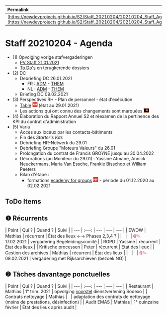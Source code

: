 <link rel="stylesheet" href="https://newdevprojects.github.io/S2/S2.css">
<link rel="stylesheet" href="S2.css">

&nbsp;

&nbsp;

| Permalink |
| :--- |
| [https://newdevprojects.github.io/S2/Staff_20210204/20210204_Staff_Agenda.html](https://newdevprojects.github.io/S2/Staff_20210204/20210204_Staff_Agenda.html) | 

# Staff 20210204 - Agenda

* (1) Opvolging vorige stafvergaderingen
	* [PV Staff 21.01.2021](https://newdevprojects.github.io/S2/Staff_20210121/20210121_Staff_PV.html)
	* [To Do's](#todo) en terugkerende dossiers
* (2) DC 
	* Debriefing DC 26.01.2021
		* FR : [ADM](https://newdevprojects.github.io/S2/Staff/20210126_Adm_FR.pdf) - [THEM](https://newdevprojects.github.io/S2/Staff/20210126_Them_FR.pdf)
		* NL : [ADM](https://newdevprojects.github.io/S2/Staff/20210126_Adm_NL.pdf) - [THEM](https://newdevprojects.github.io/S2/Staff/20210126_Them_NL.pdf)
	* Briefing DC 09.02.2021
* (3) Perspectives RH - Plan de personnel - état d'exécution
	* [Table](TablePlansPersonnel_20210129.pdf) ![](pdf.png) (état au 29.01.2021)
	* Les actions qui ont connu des changements sont marquées ![](table_NEW.png)
* (4) &Eacute;laboration du Rapport Annuel S2 et réexamen de la pertinence des KPI du contrat d'administration
* (5) Varia
	* Accès aux locaux par les contacts-bâtiments
	* Fin des *Starter's Kits*
	* Debriefing HR-Netwerk du 29.01
	* Debriefing Groupe "Moteurs Valeurs" du 26.01
	* Prolongation du contrat de Francis GROYNE jusqu'au 30.04.2022
	* Décorations (au Moniteur du 29.01) : Yassine Atmane, Annick Neuckermans, Maria Van Essche, Frankie Bisschop et William Peeters
	* Bilan d'étape :
		* formations [ecademy for groups](ecademy_for_groups_20201201_20210201.pdf) ![](pdf.png)  - période du 01.12.2020 au 02.02.2021


<a name="todo"> </a>

## ToDo Items

## &#10102; Récurrents

| Point | Qui ? | Quand ? | Suivi |
| --- | :---: | --- | --- | --- |
| EWOW | Mathias | récurrent | &Eacute;tat des lieux &#8592;&#8594; Phases 2,3,4 ? |
| &nbsp; | &nbsp; | <font color="crimson" size="3px">&#10179;&#9998;</font> 17.02.2021 | vergadering Begeleidingscomité |
| RGPD | Yassine | récurrent | &Eacute;tat des lieux |
| Kritische processen | Peter | récurrent | &Eacute;tat des lieux |
| Gestion des archives | Mathias | récurrent | &Eacute;tat des lieux |
| &nbsp; | &nbsp; | <font color="crimson" size="3px">&#10179;&#9998;</font> 08.02.2021 | vergadering met Rijksarchieven (bezoek NG) |

## &#10103; Tâches davantage ponctuelles

| Point | Qui ? | Quand ? | Suivi |
| --- | :---: | --- | --- | --- |
| Restaurant | Mathias | 1° trim. 2021 | opvolging [voorstel](https://newdevprojects.github.io/S2/Staff_20210107/20210107_Sodexo_aangepaste_werking.pdf) dienstverlening Sodexo |
| Contrats nettoyage | Mathias | &nbsp; | adaptation des contrats de nettoyage (moins de prestations, désinfection) |
| Audit EMAS | Mathias | 1° quinzaine février | &Eacute;tat des lieux après audit |
